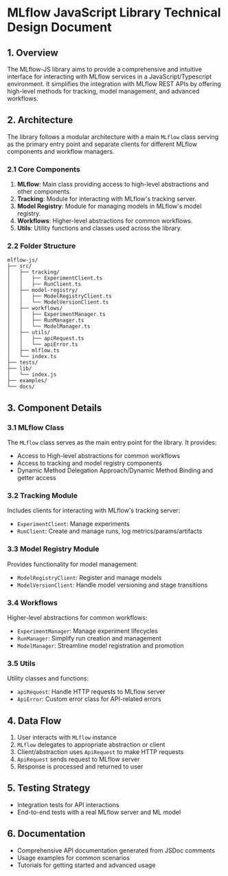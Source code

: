 # MLflow JavaScript Library Technical Design Document


## 1. Overview


The MLflow-JS library aims to provide a comprehensive and intuitive interface for interacting with MLflow services in a JavaScript/Typescript environment. It simplifies the integration with MLflow REST APIs by offering high-level methods for tracking, model management, and advanced workflows.  


## 2. Architecture


The library follows a modular architecture with a main `MLflow` class serving as the primary entry point and separate clients for different MLflow components and workflow managers.


### 2.1 Core Components


1. **MLflow**: Main class providing access to high-level abstractions and other components.
2. **Tracking**: Module for interacting with MLflow's tracking server.
3. **Model Registry**: Module for managing models in MLflow's model registry.
4. **Workflows**: Higher-level abstractions for common workflows.
5. **Utils**: Utility functions and classes used across the library.


### 2.2 Folder Structure


```
mlflow-js/
├── src/
│   ├── tracking/
│   │   ├── ExperimentClient.ts
│   │   ├── RunClient.ts
│   ├── model-registry/
│   │   ├── ModelRegistryClient.ts
│   │   └── ModelVersionClient.ts
│   ├── workflows/
│   │   ├── ExperimentManager.ts
│   │   ├── RunManager.ts
│   │   └── ModelManager.ts
│   ├── utils/
│   │   ├── apiRequest.ts
│   │   └── apiError.ts
│   ├── mlflow.ts
│   └── index.ts
├── tests/
├── lib/
│   └── index.js
├── examples/
└── docs/
```


## 3. Component Details


### 3.1 MLflow Class


The `MLflow` class serves as the main entry point for the library. It provides:
- Access to High-level abstractions for common workflows
- Access to tracking and model registry components
- Dynamic Method Delegation Approach/Dynamic Method Binding and getter access


### 3.2 Tracking Module


Includes clients for interacting with MLflow's tracking server:
- `ExperimentClient`: Manage experiments
- `RunClient`: Create and manage runs, log metrics/params/artifacts


### 3.3 Model Registry Module


Provides functionality for model management:
- `ModelRegistryClient`: Register and manage models
- `ModelVersionClient`: Handle model versioning and stage transitions


### 3.4 Workflows


Higher-level abstractions for common workflows:
- `ExperimentManager`: Manage experiment lifecycles
- `RunManager`: Simplify run creation and management
- `ModelManager`: Streamline model registration and promotion


### 3.5 Utils


Utility classes and functions:
- `apiRequest`: Handle HTTP requests to MLflow server
- `ApiError`: Custom error class for API-related errors


## 4. Data Flow


1. User interacts with `MLflow` instance
2. `MLflow` delegates to appropriate abstraction or client
3. Client/abstraction uses `ApiRequest` to make HTTP requests
4. `ApiRequest` sends request to MLflow server
5. Response is processed and returned to user


## 5. Testing Strategy


- Integration tests for API interactions 
- End-to-end tests with a real MLflow server and ML model


## 6. Documentation


- Comprehensive API documentation generated from JSDoc comments
- Usage examples for common scenarios
- Tutorials for getting started and advanced usage
